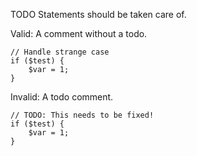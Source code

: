 TODO Statements should be taken care of.

Valid: A comment without a todo.
```
// Handle strange case
if ($test) {
    $var = 1;
}
```

Invalid: A todo comment.
```
// TODO: This needs to be fixed!
if ($test) {
    $var = 1;
}
```
